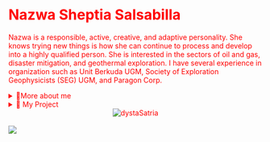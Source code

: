 # Nazwa Sheptia Salsabilla
Nazwa is a responsible, active, creative, and adaptive personality. She knows trying new things is how she can continue to process and develop into a highly qualified person. She is interested in the sectors of oil and gas, disaster mitigation, and geothermal exploration.
I have several experience in organization such as Unit Berkuda UGM, Society of Exploration Geophysicists (SEG) UGM, and Paragon Corp.

<details> 
  <summary>🍃More about me</summary>  
  - 👩‍🎓 Undergraduate Geophysics'22 - UGM <br>
  - 🏅 All my experience are available at <a href="https://www.linkedin.com/in/nazwasheptia">linkedin</a> <br>
  - 💌 You may contact me through: <br> <a href="nazwasheptiasalsabila@mail.ugm.ac.id">nazwasheptiasalsabila@mail.ugm.ac.id</a> <br>
  <a href="https://wa.me/628971289857">WhatsApp</a> <br>
  <a href="https://line.me/ti/p/BIHBZWs-gw">Line</a> <br>
</details>

<details>
  <summary> 📝 My Project</summary>
  -not yet available
</details>
<body style="color: red; ">


<div align=center> <img src="https://komarev.com/ghpvc/?username=chuapacici&style=flat-square&color=000000" alt="dystaSatria" ></div>
<br>
<img src ="https://readme-typing-svg.herokuapp.com/?font=Playfair+Display&color=%23000000&size=50&center=true&vCenter=true&width=1000&height=400&lines=Welcome+!++I'm+Nazwa+Sheptia+S;A+Geophysicist"
</img>

<!--


  
<p align="center">
  <img src="https://media.tenor.com/FoB_tbaG7DkAAAAC/thomas-shelby-peaky-blinders.gif" alt="Bang" width="450" height="260" >
</p> <br>

Nazwa is a Geophysics student at Gadjah Mada University who has a responsible, active, creative, and adaptive personality. She knows trying new things is how she can continue to process and develop into a highly qualified person. She is interested in the sectors of oil and gas, disaster mitigation, and geothermal exploration.
I have several experience in organization such as Unit Berkuda UGM, Society of Exploration Geophysicists (SEG) UGM, and Paragon Corp.

<details> 
  <summary>🍃More about me</summary>  
  - 👩‍🎓 Undergraduate Geophysics'22 - UGM <br>
  - 🏅 All my experience are available at <a href="https://www.linkedin.com/in/nazwasheptia">linkedin</a> <br>
  - 💌 You may contact me through: <br> <a href="nazwasheptiasalsabila@mail.ugm.ac.id">nazwasheptiasalsabila@mail.ugm.ac.id</a> <br>
  <a href="https://wa.me/628971289857">WhatsApp</a> <br>
  <a href="https://line.me/ti/p/BIHBZWs-gw">Line</a> <br>
</details>
